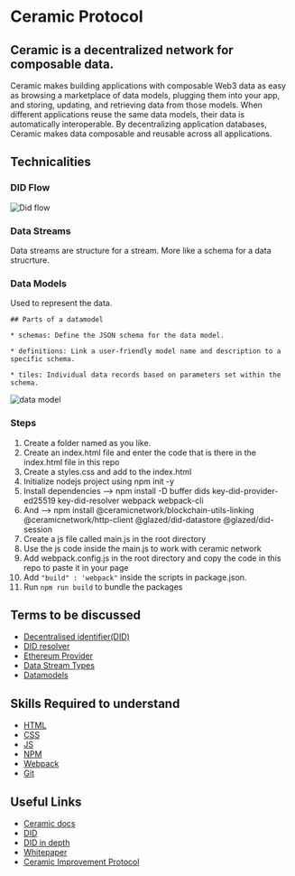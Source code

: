 # Ceramic Protocol

## Ceramic is a decentralized network for composable data.
Ceramic makes building applications with composable Web3 data as easy as browsing a marketplace of data models, plugging them into your app, and storing,
updating, and retrieving data from those models. When different applications reuse the same data models, 
their data is automatically interoperable. By decentralizing application databases, Ceramic makes data composable and reusable across all applications.


## Technicalities

### DID Flow

![Did flow](https://github.com/PriyathamVarma/NFT-Basics-to-Jedi/blob/main/Diagrams/did_flow.png)

### Data Streams

Data streams are structure for a stream. More like a schema for a data strucrture.

### Data Models

Used to represent the data.

```
## Parts of a datamodel

* schemas: Define the JSON schema for the data model.

* definitions: Link a user-friendly model name and description to a specific schema.

* tiles: Individual data records based on parameters set within the schema.

```
![data model](https://github.com/PriyathamVarma/NFT-Basics-to-Jedi/blob/main/Diagrams/data%20models.png)

### Steps

1. Create a folder named as you like.
2. Create an index.html file and enter the code that is there in the index.html file in this repo
3. Create a styles.css and add to the index.html
4. Initialize nodejs project using npm init -y
5. Install dependencies --> npm install -D buffer dids key-did-provider-ed25519 key-did-resolver webpack webpack-cli
6. And --> npm install @ceramicnetwork/blockchain-utils-linking @ceramicnetwork/http-client @glazed/did-datastore @glazed/did-session
7. Create a js file called main.js in the root directory
8. Use the js code inside the main.js to work with ceramic network
9. Add webpack.config.js in the root directory and copy the code in this repo to paste it in your page
10. Add ``` "build" : 'webpack" ``` inside the scripts in package.json.
11. Run ``` npm run build ``` to bundle the packages


## Terms to be discussed

- [Decentralised identifier(DID)](https://www.w3.org/TR/did-core/)
- [DID resolver](https://medium.com/decentralized-identity/a-universal-resolver-for-self-sovereign-identifiers-48e6b4a5cc3c)
- [Ethereum Provider](https://docs.unstoppabledomains.com/developer-toolkit/reference/ethereum-providers/)
- [Data Stream Types](https://en.wikipedia.org/wiki/Data_stream)
- [Datamodels](https://en.wikipedia.org/wiki/Data_model)


## Skills Required to understand

- [HTML](https://www.w3schools.com/html/default.asp)
- [CSS](https://www.w3schools.com/css/default.asp)
- [JS](https://www.w3schools.com/js/)
- [NPM](https://www.npmjs.com/)
- [Webpack](https://webpack.js.org/)
- [Git](https://github.com/)



## Useful Links
- [Ceramic docs](https://developers.ceramic.network/learn/welcome/)
- [DID](https://tykn.tech/decentralized-identifiers-dids/)
- [DID in depth](https://decentralized-id.com/web-standards/w3c/wg/did/decentralized-identifier/)
- [Whitepaper](https://github.com/WebOfTrustInfo/rwot2-id2020/blob/master/topics-and-advance-readings/DID-Whitepaper.md)
- [Ceramic Improvement Protocol](https://github.com/ceramicnetwork/CIP)
